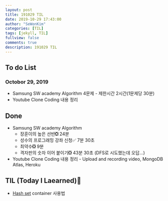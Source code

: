 ```yaml
---
layout: post
title: 191029 TIL
date: 2019-10-29 17:43:00
author: "SeWonKim"
categories: [TIL]
tags: [jekyll, TIL]
fullview: false
comments: true
description: 191029 TIL
---
```


## To do List

### Octobor 29, 2019

- Samsung SW academy Algorithm 4문제 - 제한시간 2시간(1문제당 30분)
- Youtube Clone Coding 내용 정리

## Done

- Samsung SW academy Algorithm
    - 장훈이의 높은 선반❎ 24분
    - 성수의 프로그래밍 강좌 신청✅ 7분 30초
    - 최약수❎ 9분
    - 격자판의 숫자 이어 붙이기❎ 43분 30초 (DFS로 시도했는데 오답...)
- Youtube Clone Coding 내용 정리 - Upload and recording video, MongoDB Atlas, Heroku



## TIL (Today I Laearned)🤔
- [Hash set](https://blockdmask.tistory.com/79) container 사용법